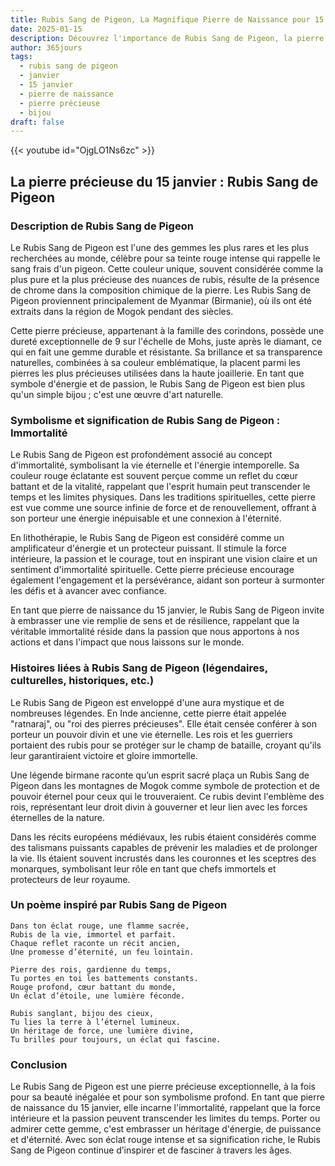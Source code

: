 ```yaml
---
title: Rubis Sang de Pigeon, La Magnifique Pierre de Naissance pour 15 janvier
date: 2025-01-15
description: Découvrez l'importance de Rubis Sang de Pigeon, la pierre de naissance du 15 janvier qui symbolise Immortalité. Laissez sa beauté et sa signification illuminer votre journée.
author: 365jours
tags:
  - rubis sang de pigeon
  - janvier
  - 15 janvier
  - pierre de naissance
  - pierre précieuse
  - bijou
draft: false
---
```


{{< youtube id="OjgLO1Ns6zc" >}}


## La pierre précieuse du 15 janvier : Rubis Sang de Pigeon

### Description de Rubis Sang de Pigeon

Le Rubis Sang de Pigeon est l'une des gemmes les plus rares et les plus recherchées au monde, célèbre pour sa teinte rouge intense qui rappelle le sang frais d'un pigeon. Cette couleur unique, souvent considérée comme la plus pure et la plus précieuse des nuances de rubis, résulte de la présence de chrome dans la composition chimique de la pierre. Les Rubis Sang de Pigeon proviennent principalement de Myanmar (Birmanie), où ils ont été extraits dans la région de Mogok pendant des siècles.

Cette pierre précieuse, appartenant à la famille des corindons, possède une dureté exceptionnelle de 9 sur l'échelle de Mohs, juste après le diamant, ce qui en fait une gemme durable et résistante. Sa brillance et sa transparence naturelles, combinées à sa couleur emblématique, la placent parmi les pierres les plus précieuses utilisées dans la haute joaillerie. En tant que symbole d'énergie et de passion, le Rubis Sang de Pigeon est bien plus qu'un simple bijou ; c'est une œuvre d'art naturelle.

### Symbolisme et signification de Rubis Sang de Pigeon : Immortalité

Le Rubis Sang de Pigeon est profondément associé au concept d'immortalité, symbolisant la vie éternelle et l'énergie intemporelle. Sa couleur rouge éclatante est souvent perçue comme un reflet du cœur battant et de la vitalité, rappelant que l'esprit humain peut transcender le temps et les limites physiques. Dans les traditions spirituelles, cette pierre est vue comme une source infinie de force et de renouvellement, offrant à son porteur une énergie inépuisable et une connexion à l'éternité.

En lithothérapie, le Rubis Sang de Pigeon est considéré comme un amplificateur d'énergie et un protecteur puissant. Il stimule la force intérieure, la passion et le courage, tout en inspirant une vision claire et un sentiment d'immortalité spirituelle. Cette pierre précieuse encourage également l'engagement et la persévérance, aidant son porteur à surmonter les défis et à avancer avec confiance.

En tant que pierre de naissance du 15 janvier, le Rubis Sang de Pigeon invite à embrasser une vie remplie de sens et de résilience, rappelant que la véritable immortalité réside dans la passion que nous apportons à nos actions et dans l'impact que nous laissons sur le monde.

### Histoires liées à Rubis Sang de Pigeon (légendaires, culturelles, historiques, etc.)

Le Rubis Sang de Pigeon est enveloppé d'une aura mystique et de nombreuses légendes. En Inde ancienne, cette pierre était appelée "ratnaraj", ou "roi des pierres précieuses". Elle était censée conférer à son porteur un pouvoir divin et une vie éternelle. Les rois et les guerriers portaient des rubis pour se protéger sur le champ de bataille, croyant qu'ils leur garantiraient victoire et gloire immortelle.

Une légende birmane raconte qu’un esprit sacré plaça un Rubis Sang de Pigeon dans les montagnes de Mogok comme symbole de protection et de pouvoir éternel pour ceux qui le trouveraient. Ce rubis devint l'emblème des rois, représentant leur droit divin à gouverner et leur lien avec les forces éternelles de la nature.

Dans les récits européens médiévaux, les rubis étaient considérés comme des talismans puissants capables de prévenir les maladies et de prolonger la vie. Ils étaient souvent incrustés dans les couronnes et les sceptres des monarques, symbolisant leur rôle en tant que chefs immortels et protecteurs de leur royaume.

### Un poème inspiré par Rubis Sang de Pigeon

```
Dans ton éclat rouge, une flamme sacrée,  
Rubis de la vie, immortel et parfait.  
Chaque reflet raconte un récit ancien,  
Une promesse d’éternité, un feu lointain.

Pierre des rois, gardienne du temps,  
Tu portes en toi les battements constants.  
Rouge profond, cœur battant du monde,  
Un éclat d’étoile, une lumière féconde.

Rubis sanglant, bijou des cieux,  
Tu lies la terre à l’éternel lumineux.  
Un héritage de force, une lumière divine,  
Tu brilles pour toujours, un éclat qui fascine.  
```

### Conclusion

Le Rubis Sang de Pigeon est une pierre précieuse exceptionnelle, à la fois pour sa beauté inégalée et pour son symbolisme profond. En tant que pierre de naissance du 15 janvier, elle incarne l'immortalité, rappelant que la force intérieure et la passion peuvent transcender les limites du temps. Porter ou admirer cette gemme, c'est embrasser un héritage d'énergie, de puissance et d'éternité. Avec son éclat rouge intense et sa signification riche, le Rubis Sang de Pigeon continue d’inspirer et de fasciner à travers les âges.